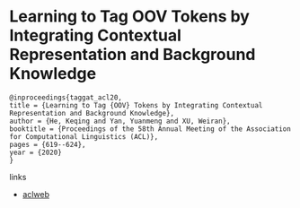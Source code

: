 # Learning to Tag OOV Tokens by Integrating Contextual Representation and Background Knowledge

```
@inproceedings{taggat_acl20,
title = {Learning to Tag {OOV} Tokens by Integrating Contextual Representation and Background Knowledge},
author = {He, Keqing and Yan, Yuanmeng and XU, Weiran},
booktitle = {Proceedings of the 58th Annual Meeting of the Association for Computational Linguistics (ACL)},
pages = {619--624},
year = {2020}
}
```

links
- [aclweb](https://www.aclweb.org/anthology/2020.acl-main.58/)
